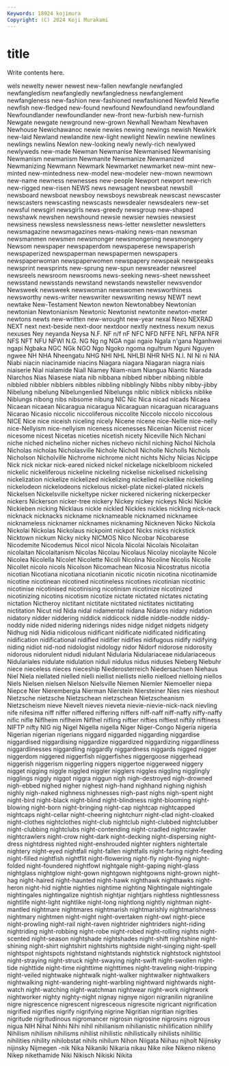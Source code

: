 ```yaml
---
Keywords: 18924 kojimura
Copyright: (C) 2024 Koji Murakami
---
```


# title

Write contents here.



wels newelty newer newest new-fallen
newfangle newfangled newfangledism newfangledly newfangledness newfanglement newfangleness new-fashion new-fashioned newfashioned
Newfeld Newfie newfish new-fledged new-found newfound Newfoundland newfoundland Newfoundlander newfoundlander
new-front new-furbish new-furnish Newgate newgate newground new-grown Newhall Newham Newhaven
Newhouse Newichawanoc newie newies newing newings newish Newkirk new-laid Newland
newlandite new-light newlight Newlin newline newlines newlings newlins Newlon new-looking
newly newly-rich newlywed newlyweds new-made Newman Newmanise Newmanised Newmanising Newmanism
newmanism Newmanite Newmanize Newmanized Newmanizing Newmann Newmark Newmarket newmarket new-mint
new-minted new-mintedness new-model new-modeler new-mown newmown new-name newness newnesses new-people
Newport newport new-rich new-rigged new-risen NEWS news newsagent newsbeat newsbill
newsboard newsboat newsboy newsboys newsbreak newscast newscaster newscasters newscasting newscasts
newsdealer newsdealers new-set newsful newsgirl newsgirls news-greedy newsgroup new-shaped newshawk
newshen newshound newsie newsier newsies newsiest newsiness newsless newslessness news-letter
newsletter newsletters newsmagazine newsmagazines news-making news-man newsman newsmanmen newsmen newsmonger
newsmongering newsmongery Newsom newspaper newspaperdom newspaperese newspaperish newspaperized newspaperman newspapermen
newspapers newspaperwoman newspaperwomen newspapery newspeak newspeaks newsprint newsprints new-sprung new-spun
newsreader newsreel newsreels newsroom newsrooms news-seeking news-sheet newssheet newsstand newsstands
newstand newstands newsteller newsvendor Newsweek newsweek newswoman newswomen newsworthiness newsworthy
news-writer newswriter newswriting newsy NEWT newt newtake New-Testament Newton newton
Newtonabbey Newtonian newtonian Newtonianism Newtonic Newtonist newtonite newton-meter newtons newts
new-written new-wrought new-year nexal Nexo NEXRAD NEXT next next-beside next-door
nextdoor nextly nextness nexum nexus nexuses Ney neyanda Neysa N.F.
NF n/f nF NFC NFD NFFE NFL NFPA NFR NFS
NFT NFU NFWI N.G. NG Ng ng NGA ngai ngaio
Ngala n'gana Nganhwei ngapi Ngbaka NGC NGk NGO Ngo Ngoko
ngoma ngultrum Nguni Nguyen ngwee NH NHA Nheengatu NHG NHI
NHL NHLBI NHR NHS N.I. NI Ni ni NIA Niabi
niacin niacinamide niacins Niagara niagara Niagaran niagra niais niaiserie Nial
nialamide Niall Niamey Niam-niam Niangua Niantic Niarada Niarchos Nias Niasese
niata nib nibbana nibbed nibber nibbing nibble nibbled nibbler nibblers
nibbles nibbling nibblingly Nibbs nibby nibby-jibby Nibelung nibelung Nibelungenlied Nibelungs
niblic niblick niblicks niblike Niblungs nibong nibs nibsome nibung NIC
Nic Nica nicad nicads Nicaea Nicaean nicaean Nicaragua nicaragua Nicaraguan
nicaraguan nicaraguans Nicarao Nicasio niccolic niccoliferous niccolite Niccolo niccolo niccolous
NICE Nice nice niceish niceling nicely Nicene nicene nice-Nellie nice-nelly
nice-Nellyism nice-nellyism niceness nicenesses Nicenian Nicenist nicer nicesome nicest Nicetas
niceties nicetish nicety Niceville Nich Nichani niche niched nichelino nicher
niches nichevo nichil niching Nichol Nichola Nicholas nicholas Nicholasville Nichole
Nicholl Nicholle Nicholls Nichols Nicholson Nicholville Nichrome nichrome nicht nichts
Nichy Nicias Nicippe Nick nick nickar nick-eared nicked nickel nickelage
nickelbloom nickeled nickelic nickeliferous nickeline nickeling nickelise nickelised nickelising nickelization
nickelize nickelized nickelizing nickelled nickellike nickelling nickelodeon nickelodeons nickelous nickel-plate
nickel-plated nickels Nickelsen Nickelsville nickeltype nicker nickered nickering nickerpecker nickers
Nickerson nicker-tree nickery Nickey nickey nickeys Nicki Nickie Nickieben nicking
Nicklaus nickle nickled Nickles nickles nickling nick-nack nicknack nicknacks nickname
nicknameable nicknamed nicknamee nicknameless nicknamer nicknames nicknaming Nickneven Nicko Nickola
Nickolai Nickolas Nickolaus nickpoint nickpot Nicks nicks nickstick Nicktown nickum
Nicky nicky NICMOS Nico Nicobar Nicobarese Nicodemite Nicodemus Nicol nicol
Nicola Nicolai Nicolais Nicolaitan nicolaitan Nicolaitanism Nicolas Nicolau Nicolaus Nicolay
nicolayite Nicole Nicolea Nicolella Nicolet Nicolette Nicoli Nicolina Nicoline Nicolis
Nicolle Nicollet nicolo nicols Nicolson Nicomachean Nicosia Nicostratus nicotia nicotian
Nicotiana nicotiana nicotianin nicotic nicotin nicotina nicotinamide nicotine nicotinean nicotined
nicotineless nicotines nicotinian nicotinic nicotinise nicotinised nicotinising nicotinism nicotinize nicotinized
nicotinizing nicotins nicotism nicotize nictate nictated nictates nictating nictation Nictheroy
nictitant nictitate nictitated nictitates nictitating nictitation Nicut nid Nida nidal
nidamental nidana Nidaros nidary nidation nidatory nidder niddering niddick niddicock
niddle niddle-noddle niddy-noddy nide nided nidering niderings nides nidge nidget
nidgets nidgety Nidhug nidi Nidia nidicolous nidificant nidificate nidificated nidificating
nidification nidificational nidified nidifier nidifies nidifugous nidify nidifying niding nidiot
nid-nod nidologist nidology nidor Nidorf nidorose nidorosity nidorous nidorulent nidudi
nidulant Nidularia Nidulariaceae nidulariaceous Nidulariales nidulate nidulation niduli nidulus nidus
niduses Nieberg Niebuhr niece nieceless nieces nieceship Niederosterreich Niedersachsen Niehaus
Niel Niela niellated nielled nielli niellist niellists niello nielloed nielloing
niellos Niels Nielsen nielsen Nielson Nielsville Niemen Niemler Niemoeller niepa
Niepce Nier Nierembergia Nierman Nierstein Niersteiner Nies nies nieshout Nietzsche
nietzsche Nietzschean nietzschean Nietzscheanism Nietzscheism nieve Nievelt nieves nieveta nievie-nievie-nick-nack
nievling nife nifesima niff niffer niffered niffering niffers niff-naff niff-naffy
niffy-naffy nific nifle Niflheim niflheim Niflhel nifling niftier nifties niftiest
niftily niftiness NIFTP nifty NIG nig Nigel Nigella nigella Niger
Niger-Congo Nigeria nigeria Nigerian nigerian nigerians niggard niggarded niggarding niggardise
niggardised niggardising niggardize niggardized niggardizing niggardliness niggardlinesses niggardling niggardly niggardness
niggards nigged nigger niggerdom niggered niggerfish niggerfishes niggergoose niggerhead niggerish
niggerism niggerling niggers niggertoe niggerweed niggery nigget nigging niggle niggled
niggler nigglers niggles niggling nigglingly nigglings niggly niggot niggra niggun
nigh nigh-destroyed nigh-drowned nigh-ebbed nighed nigher nighest nigh-hand nighhand nighing
nighish nighly nigh-naked nighness nighnesses nigh-past nighs nigh-spent night night-bird
night-black night-blind night-blindness night-blooming night-blowing night-born night-bringing night-cap nightcap nightcapped
nightcaps night-cellar night-cheering nightchurr night-clad night-cloaked night-clothes nightclothes night-club nightclub
night-clubbed nightclubber night-clubbing nightclubs night-contending night-cradled nightcrawler nightcrawlers night-crow night-dark
night-decking night-dispersing night-dress nightdress nighted night-enshrouded nighter nighters nightertale nightery
night-eyed nightfall night-fallen nightfalls night-faring night-feeding night-filled nightfish nightflit night-flowering
night-fly night-flying night-folded night-foundered nightfowl nightgale night-gaping night-glass nightglass nightglow
night-gown nightgown nightgowns night-grown night-hag night-haired night-haunted night-hawk nighthawk nighthawks
night-heron night-hid nightie nighties nightime nighting Nightingale nightingale nightingales nightingalize
nightish nightjar nightjars nightless nightlessness nightlife night-light nightlike night-long nightlong
nightly nightman night-mantled nightmare nightmares nightmarish nightmarishly nightmarishness nightmary nightmen
night-night night-overtaken night-owl night-piece night-prowling night-rail night-raven nightrider nightriders night-riding
nightriding night-robbing night-robe night-robed night-rolling nights night-scented night-season nightshade nightshades
night-shift nightshine night-shining night-shirt nightshirt nightshirts nightside night-singing night-spell nightspot
nightspots nightstand nightstands nightstick nightstock nightstool night-straying night-struck night-swaying night-swift
night-swollen night-tide nighttide night-time nighttime nighttimes night-traveling night-tripping night-veiled nightwake
nightwalk night-walker nightwalker nightwalkers nightwalking night-wandering night-warbling nightward nightwards night-watch
night-watching night-watchman nightwear night-work nightwork nightworker nighty nighty-night nignay nignye
nigori nigranilin nigraniline nigre nigrescence nigrescent nigresceous nigrescite nigricant nigrification
nigrified nigrifies nigrify nigrifying nigrine Nigritian nigritian nigrities nigritude nigritudinous
nigromancer nigrosin nigrosine nigrosins nigrous nigua NIH Nihal Nihhi Nihi
nihil nihilianism nihilianistic nihilification nihilify Nihilism nihilism nihilisms nihilist nihilistic
nihilistically nihilists nihilitic nihilities nihility nihilobstat nihils nihilum Nihon Niigata
Niihau nijholt Nijinsky nijinsky Nijmegen -nik Nika Nikaniki Nikaria nikau
Nike nike Nikeno nikeno Nikep nikethamide Niki Nikisch Nikiski Nikita
